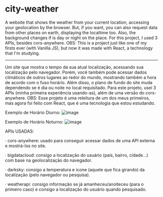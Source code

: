 # city-weather
A website that shows the weather from your current location, accessing your geolocation by the browser. But, if you want, you can also request data from other places on earth, displaying the localtime too. Also, the background changes if is day or night on the place. For this project, I used 3 APIs, besides cors-anywhere. 
OBS: This is a project just like one of my firsts ever (with Vanilla JS), but now it was made with React, a technology that I'm studying.
__________________________________________________________________________________________________

Um site que mostra o tempo da sua atual localização, acessando sua localização pelo navegador. Porém, você também pode acessar dados climáticos de outros lugares ao redor do mundo, mostrando também a hora de acordo com o fuso horário. Além disso, o plano de fundo do site muda dependendo se é dia ou noite no local requisitado. Para este projeto, usei 3 APIs (minha primeira experiência usando-as), além de uma versão do cors-anywhere.
OBS: Esse projeto é uma releitura de um dos meus primeiros, mas agora foi feito com React, que é uma tecnologia que estou estudando.


Exemplo de Horário Diurno:
![image](https://user-images.githubusercontent.com/82226141/135192722-75230479-6629-48a4-aebd-c9df9f4ddbb5.png)

Exemplo de Horário Noturno:
![image](https://user-images.githubusercontent.com/82226141/135192701-001b77d6-e0c5-4a48-b802-8ec5635360e4.png)


APIs USADAS:

· cors-anywhere: usado para conseguir acessar dados de uma API externa e mostrá-los no site.

· bigdatacloud: consigo a localização do usuário (país, bairro, cidade...) com base na geolocalização do navegador.

· darksky: consigo a temperatura e icone (aquele que fica girando) da localização (pelo navegador ou pesquisa).

· weatherapi: consigo informação se já amanheceu/anoiteceu (para o primeiro caso) e consigo a localização do usuário quando pesquisado.
